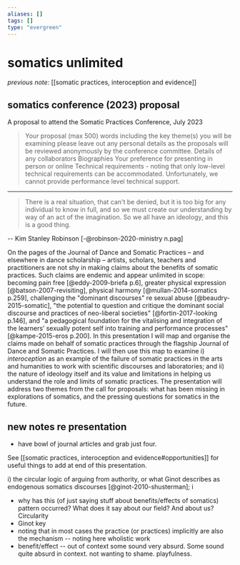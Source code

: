 ```yaml
---
aliases: []
tags: []
type: "evergreen"
---
```


# somatics unlimited

_previous note:_ [[somatic practices, interoception and evidence]]

## somatics conference (2023) proposal
A proposal to attend the Somatic Practices Conference, July 2023

>Your proposal (max 500) words including the key theme(s) you will be examining please leave out any personal details as the proposals will be reviewed anonymously by the conference committee.
>Details of any collaborators
>Biographies
>Your preference for presenting in person or online
>Technical requirements - noting that only low-level technical requirements can be accommodated. Unfortunately, we cannot provide performance level technical support.

--- 

> 	There is a real situation, that can't be denied, but it is too big for any individual to know in full, and so we must create our understanding by way of an act of the imagination. So we all have an ideology, and this is a good thing. 

-- Kim Stanley Robinson [-@robinson-2020-ministry n.pag]

On the pages of the Journal of Dance and Somatic Practices – and elsewhere in dance scholarship – artists, scholars, teachers and practitioners are not shy in making claims about the benefits of somatic practices. Such claims are endemic and appear unlimited in scope: becoming pain free [@eddy-2009-briefa p.6], greater physical expression [@batson-2007-revisiting], physical harmony  [@mullan-2014-somatics p.259], challenging the "dominant discourses" re sexual abuse [@beaudry-2015-somatic], "the potential to question and critique the dominant social discourse and practices of neo-liberal societies" [@fortin-2017-looking p.146], and "a pedagogical foundation for the vitalising and integration of the learners’ sexually potent self into training and performance processes" [@kampe-2015-eros p.200]. In this presentation I will map and organise the claims made on behalf of somatic practices through the flagship Journal of Dance and Somatic Practices. I will then use this map to examine i) _interoception_ as an example of the failure of somatic practices in the arts and humanities to work with scientific discourses and laboratories; and ii) the nature of ideology itself and its value and limitations in helping us understand the role and limits of somatic practices. The presentation will address two themes from the call for proposals: what has been missing in explorations of somatics, and the pressing questions for somatics in the future.

## new notes re presentation

- have bowl of journal articles and grab just four. 

See [[somatic practices, interoception and evidence#opportunities]] for useful things to add at end of this presentation.

i) the circular logic of arguing from authority, or what Ginot describes as endogenous somatics discourses [@ginot-2010-shusterman]; i

- why has this (of just saying stuff about benefits/effects of somatics) pattern occurred? What does it say about our field? And about us? Circularity
- Ginot key
- noting that in most cases the practice (or practices) implicitly are also the mechanism -- noting here wholistic work
- benefit/effect -- out of context some sound very absurd. Some sound quite absurd in context. not wanting to shame. playfulness. 
